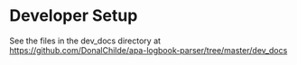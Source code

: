 # Developer Setup

See the files in the dev_docs directory at <https://github.com/DonalChilde/apa-logbook-parser/tree/master/dev_docs>
